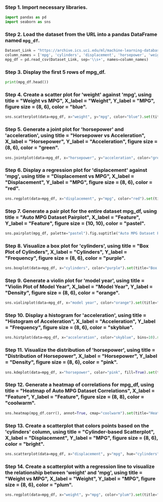
### Step 1. Import necessary libraries.
```python
import pandas as pd
import seaborn as sns

```

### Step 2. Load the dataset from the URL into a pandas DataFrame named `mpg_df`.
```python
Dataset_Link = "https://archive.ics.uci.edu/ml/machine-learning-databases/auto-mpg/auto-mpg.data"
column_names = ['mpg', 'cylinders', 'displacement', 'horsepower', 'weight', 'acceleration', 'model year', 'origin', 'car name']
mpg_df = pd.read_csv(Dataset_Link, sep='\\s+', names=column_names)
```

### Step 3. Display the first 5 rows of mpg_df.
```python
print(mpg_df.head())

```

### Step 4. Create a scatter plot for 'weight' against 'mpg', using title = "Weight vs MPG", X_label = "Weight", Y_label = "MPG", figure size = (8, 6), color = "blue".
```python
sns.scatterplot(data=mpg_df, x="weight", y="mpg", color="blue").set(title="Weight vs MPG", xlabel="Weight", ylabel="MPG")

```

### Step 5. Generate a joint plot for 'horsepower' and 'acceleration', using title = "Horsepower vs Acceleration", X_label = "Horsepower", Y_label = "Acceleration", figure size = (8, 6), color = "green".
```python
sns.jointplot(data=mpg_df, x="horsepower", y="acceleration", color="green", height=6).set_axis_labels("Horsepower", "Acceleration").fig.suptitle("Horsepower vs Acceleration")

```

### Step 6. Display a regression plot for 'displacement' against 'mpg', using title = "Displacement vs MPG", X_label = "Displacement", Y_label = "MPG", figure size = (8, 6), color = "red".
```python
sns.regplot(data=mpg_df, x="displacement", y="mpg", color="red").set(title="Displacement vs MPG", xlabel="Displacement", ylabel="MPG")

```

### Step 7. Generate a pair plot for the entire dataset mpg_df, using title = "Auto MPG Dataset Pairplot", X_label = "Feature", Y_label = "Feature", figure size = (10, 10), color = "pastel".
```python
sns.pairplot(mpg_df, palette="pastel").fig.suptitle("Auto MPG Dataset Pairplot")

```

### Step 8. Visualize a box plot for 'cylinders', using title = "Box Plot of Cylinders", X_label = "Cylinders", Y_label = "Frequency", figure size = (8, 6), color = "purple".
```python
sns.boxplot(data=mpg_df, x="cylinders", color="purple").set(title="Box Plot of Cylinders", xlabel="Cylinders", ylabel="Frequency")

```

### Step 9. Generate a violin plot for 'model year', using title = "Violin Plot of Model Year", X_label = "Model Year", Y_label = "Density", figure size = (8, 6), color = "orange".
```python
sns.violinplot(data=mpg_df, x="model year", color="orange").set(title="Violin Plot of Model Year", xlabel="Model Year", ylabel="Density")

```

### Step 10. Display a histogram for 'acceleration', using title = "Histogram of Acceleration", X_label = "Acceleration", Y_label = "Frequency", figure size = (8, 6), color = "skyblue".
```python
sns.histplot(data=mpg_df, x="acceleration", color="skyblue", bins=10).set(title="Histogram of Acceleration", xlabel="Acceleration", ylabel="Frequency")

```

### Step 11. Visualize the distribution of 'horsepower', using title = "Distribution of Horsepower", X_label = "Horsepower", Y_label = "Density", figure size = (8, 6), color = "pink".
```python
sns.kdeplot(data=mpg_df, x="horsepower", color="pink", fill=True).set(title="Distribution of Horsepower", xlabel="Horsepower", ylabel="Density")

```

### Step 12. Generate a heatmap of correlations for mpg_df, using title = "Heatmap of Auto MPG Dataset Correlations", X_label = "Feature", Y_label = "Feature", figure size = (8, 8), color = "coolwarm".
```python
sns.heatmap(mpg_df.corr(), annot=True, cmap="coolwarm").set(title="Heatmap of Auto MPG Dataset Correlations")

```

### Step 13. Create a scatterplot that colors points based on the 'cylinders' column, using title = "Cylinder-based Scatterplot", X_label = "Displacement", Y_label = "MPG", figure size = (8, 6), color = "bright".
```python
sns.scatterplot(data=mpg_df, x="displacement", y="mpg", hue="cylinders", palette="bright").set(title="Cylinder-based Scatterplot", xlabel="Displacement", ylabel="MPG")

```

### Step 14. Create a scatterplot with a regression line to visualize the relationship between 'weight' and 'mpg', using title = "Weight vs MPG", X_label = "Weight", Y_label = "MPG", figure size = (8, 6), color = "plum".
```python
sns.regplot(data=mpg_df, x="weight", y="mpg", color="plum").set(title="Weight vs MPG", xlabel="Weight", ylabel="MPG")

```